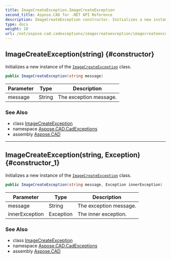 ```yaml
---
title: ImageCreateException.ImageCreateException
second_title: Aspose.CAD for .NET API Reference
description: ImageCreateException constructor. Initializes a new instance of the ImageCreateException class
type: docs
weight: 10
url: /net/aspose.cad.cadexceptions/imagecreateexception/imagecreateexception/
---
```

## ImageCreateException(string) {#constructor}

Initializes a new instance of the [`ImageCreateException`](../) class.

```csharp
public ImageCreateException(string message)
```

| Parameter | Type | Description |
| --- | --- | --- |
| message | String | The exception message. |

### See Also

* class [ImageCreateException](../)
* namespace [Aspose.CAD.CadExceptions](../../imagecreateexception/)
* assembly [Aspose.CAD](../../../)

---

## ImageCreateException(string, Exception) {#constructor_1}

Initializes a new instance of the [`ImageCreateException`](../) class.

```csharp
public ImageCreateException(string message, Exception innerException)
```

| Parameter | Type | Description |
| --- | --- | --- |
| message | String | The exception message. |
| innerException | Exception | The inner exception. |

### See Also

* class [ImageCreateException](../)
* namespace [Aspose.CAD.CadExceptions](../../imagecreateexception/)
* assembly [Aspose.CAD](../../../)


